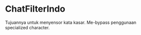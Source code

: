 # ChatFilterIndo
Tujuannya untuk menyensor kata kasar. Me-bypass penggunaan specialized character. 
